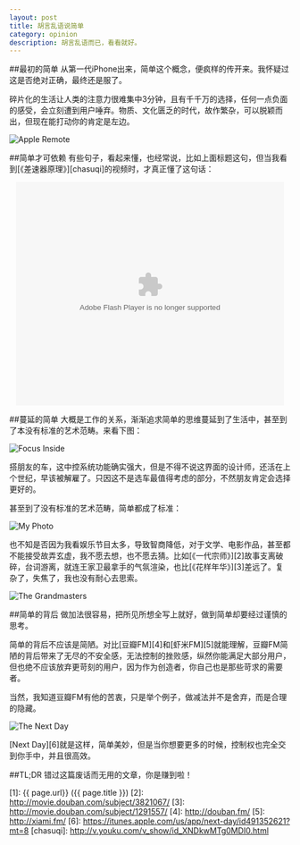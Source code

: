 ```yaml
---
layout: post
title: 胡言乱语说简单
category: opinion
description: 胡言乱语而已，看看就好。
---
```


##最初的简单
从第一代iPhone出来，简单这个概念，便疯样的传开来。我怀疑过这是否绝对正确，最终还是服了。

碎片化的生活让人类的注意力很难集中3分钟，且有千千万的选择，任何一点负面的感受，会立刻遭到用户唾弃。物质、文化匮乏的时代，故作繁杂，可以脱颖而出，但现在能打动你的肯定是左边。

![Apple Remote](http://ww2.sinaimg.cn/bmiddle/5e0bba51gw1dyxy98zixmj.jpg)

##简单才可依赖
有些句子，看起来懂，也经常说，比如上面标题这句，但当我看到[《差速器原理》][chasuqi]的视频时，才真正懂了这句话：

<p style="text-align:center"><embed src="http://player.youku.com/player.php/sid/XNDkwMTg0MDI0/v.swf" quality="high" width="480" height="400" align="middle" allowScriptAccess="sameDomain" allowFullscreen="true" type="application/x-shockwave-flash"></embed></p>

##蔓延的简单
大概是工作的关系，渐渐追求简单的思维蔓延到了生活中，甚至到了本没有标准的艺术范畴。来看下图：

![Focus Inside](http://img1.bitautoimg.com/autoalbum/files/20120319/123/23575912395576_1844692_7.jpg)

搭朋友的车，这中控系统功能确实强大，但是不得不说这界面的设计师，还活在上个世纪，早该被解雇了。只因这不是选车最值得考虑的部分，不然朋友肯定会选择更好的。

甚至到了没有标准的艺术范畴，简单都成了标准：

![My Photo](http://ww3.sinaimg.cn/large/a74eed94jw1e0mmo1xa2kj.jpg)

也不知是否因为我看娱乐节目太多，导致智商降低，对于文学、电影作品，甚至都不能接受故弄玄虚，我不愿去想，也不愿去猜。比如[《一代宗师》][2]故事支离破碎，台词游离，就连王家卫最拿手的气氛渲染，也比[《花样年华》][3]差远了。复杂了，失焦了，我也没有耐心去思索。

![The Grandmasters](http://ww4.sinaimg.cn/bmiddle/62275834jw1e0mlp67dv4j.jpg)

##简单的背后
做加法很容易，把所见所想全写上就好，做到简单却要经过谨慎的思考。

简单的背后不应该是简陋。对比[豆瓣FM][4]和[虾米FM][5]就能理解，豆瓣FM简陋的背后带来了无尽的不安全感，无法控制的挫败感，纵然你能满足大部分用户，但也绝不应该放弃更苛刻的用户，因为作为创造者，你自己也是那些苛求的需要者。

当然，我知道豆瓣FM有他的苦衷，只是举个例子，做减法并不是舍弃，而是合理的隐藏。

![The Next Day](http://ww1.sinaimg.cn/large/a74ecc4cjw1e0mnhp3ijtj.jpg)

[Next Day][6]就是这样，简单美妙，但是当你想要更多的时候，控制权也完全交到你手中，并且很高效。

##TL;DR
错过这篇废话而无用的文章，你是赚到啦！




[WeiLi]:    http://wli12.github.io  "WeiLi"
[1]:    {{ page.url}}  ({{ page.title }})
[2]: http://movie.douban.com/subject/3821067/
[3]: http://movie.douban.com/subject/1291557/
[4]: http://douban.fm/
[5]: http://xiami.fm/
[6]: https://itunes.apple.com/us/app/next-day/id491352621?mt=8
[chasuqi]: http://v.youku.com/v_show/id_XNDkwMTg0MDI0.html
